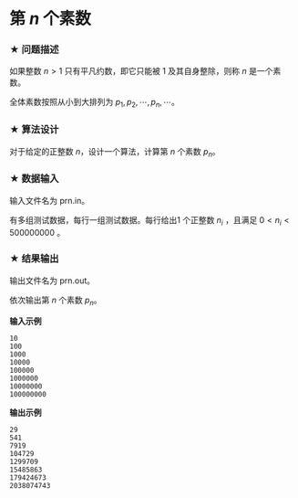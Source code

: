 # 第 *n* 个素数

### ★ 问题描述

如果整数 $n > 1$ 只有平凡约数，即它只能被 1 及其自身整除，则称 $n$​ 是一个素数。

全体素数按照从小到大排列为 $p_1,p_2,\cdots,p_n,\cdots$。

### ★ 算法设计

对于给定的正整数 $n$，设计一个算法，计算第 $n$ 个素数 $p_n$。

### ★ 数据输入

输入文件名为 prn.in。

有多组测试数据，每行一组测试数据。每行给出1 个正整数 $n_i$ ，且满足 $0<n_i<500000000$ 。

### ★ 结果输出

输出文件名为 prn.out。

依次输出第 $n$ 个素数 $p_n$。

**输入示例**  

```
10
100
1000
10000
100000
1000000
10000000
100000000
```

**输出示例**  

```
29
541
7919
104729
1299709
15485863
179424673
2038074743
```

